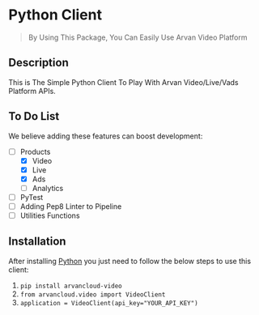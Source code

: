 # Python Client

> By Using This Package, You Can Easily Use Arvan Video Platform

## Description
This is The Simple Python Client To Play With Arvan Video/Live/Vads Platform APIs.


## To Do List
We believe adding these features can boost development:
* [ ] Products
  * [x] Video
  * [x] Live
  * [x] Ads
  * [ ] Analytics
* [ ] PyTest
* [ ] Adding Pep8 Linter to Pipeline
* [ ] Utilities Functions

## Installation
After installing [Python](https://python.org/en) you just need to follow the below steps to use this client:

1. ``` pip install arvancloud-video ```
2. ``` from arvancloud.video import VideoClient ```
3. ``` application = VideoClient(api_key="YOUR_API_KEY") ```